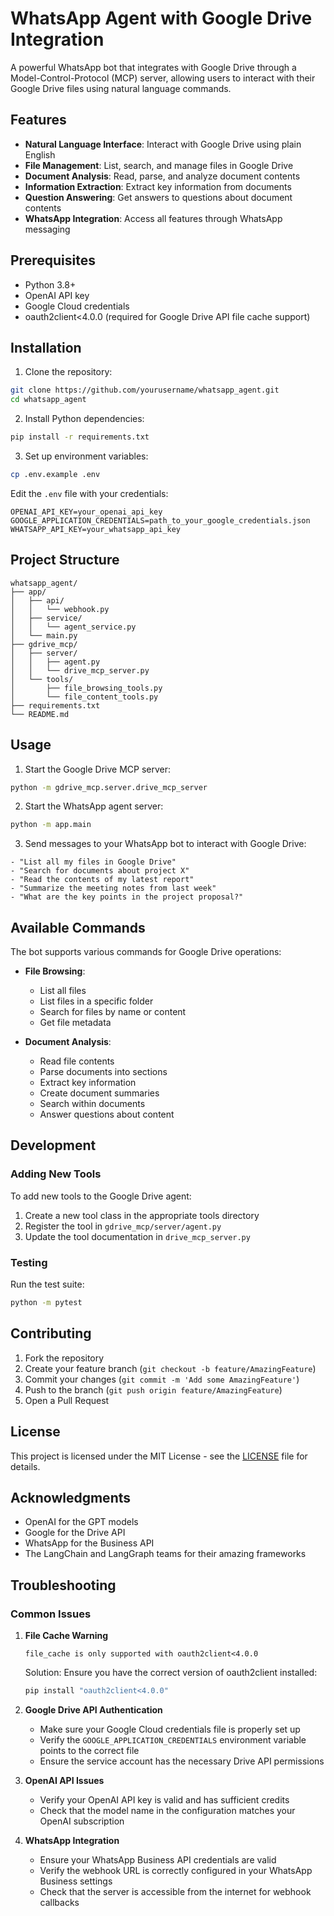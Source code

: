 # WhatsApp Agent with Google Drive Integration

A powerful WhatsApp bot that integrates with Google Drive through a Model-Control-Protocol (MCP) server, allowing users to interact with their Google Drive files using natural language commands.

## Features

- **Natural Language Interface**: Interact with Google Drive using plain English
- **File Management**: List, search, and manage files in Google Drive
- **Document Analysis**: Read, parse, and analyze document contents
- **Information Extraction**: Extract key information from documents
- **Question Answering**: Get answers to questions about document contents
- **WhatsApp Integration**: Access all features through WhatsApp messaging

## Prerequisites

- Python 3.8+
- OpenAI API key
- Google Cloud credentials
- oauth2client<4.0.0 (required for Google Drive API file cache support)

## Installation

1. Clone the repository:
```bash
git clone https://github.com/yourusername/whatsapp_agent.git
cd whatsapp_agent
```

2. Install Python dependencies:
```bash
pip install -r requirements.txt
```

3. Set up environment variables:
```bash
cp .env.example .env
```
Edit the `.env` file with your credentials:
```
OPENAI_API_KEY=your_openai_api_key
GOOGLE_APPLICATION_CREDENTIALS=path_to_your_google_credentials.json
WHATSAPP_API_KEY=your_whatsapp_api_key
```

## Project Structure

```
whatsapp_agent/
├── app/
│   ├── api/
│   │   └── webhook.py
│   ├── service/
│   │   └── agent_service.py
│   └── main.py
├── gdrive_mcp/
│   ├── server/
│   │   ├── agent.py
│   │   └── drive_mcp_server.py
│   └── tools/
│       ├── file_browsing_tools.py
│       └── file_content_tools.py
├── requirements.txt
└── README.md
```

## Usage

1. Start the Google Drive MCP server:
```bash
python -m gdrive_mcp.server.drive_mcp_server
```

2. Start the WhatsApp agent server:
```bash
python -m app.main
```

3. Send messages to your WhatsApp bot to interact with Google Drive:
```
- "List all my files in Google Drive"
- "Search for documents about project X"
- "Read the contents of my latest report"
- "Summarize the meeting notes from last week"
- "What are the key points in the project proposal?"
```

## Available Commands

The bot supports various commands for Google Drive operations:

- **File Browsing**:
  - List all files
  - List files in a specific folder
  - Search for files by name or content
  - Get file metadata

- **Document Analysis**:
  - Read file contents
  - Parse documents into sections
  - Extract key information
  - Create document summaries
  - Search within documents
  - Answer questions about content

## Development

### Adding New Tools

To add new tools to the Google Drive agent:

1. Create a new tool class in the appropriate tools directory
2. Register the tool in `gdrive_mcp/server/agent.py`
3. Update the tool documentation in `drive_mcp_server.py`

### Testing

Run the test suite:
```bash
python -m pytest
```

## Contributing

1. Fork the repository
2. Create your feature branch (`git checkout -b feature/AmazingFeature`)
3. Commit your changes (`git commit -m 'Add some AmazingFeature'`)
4. Push to the branch (`git push origin feature/AmazingFeature`)
5. Open a Pull Request

## License

This project is licensed under the MIT License - see the [LICENSE](LICENSE) file for details.

## Acknowledgments

- OpenAI for the GPT models
- Google for the Drive API
- WhatsApp for the Business API
- The LangChain and LangGraph teams for their amazing frameworks

## Troubleshooting

### Common Issues

1. **File Cache Warning**
   ```
   file_cache is only supported with oauth2client<4.0.0
   ```
   Solution: Ensure you have the correct version of oauth2client installed:
   ```bash
   pip install "oauth2client<4.0.0"
   ```

2. **Google Drive API Authentication**
   - Make sure your Google Cloud credentials file is properly set up
   - Verify the `GOOGLE_APPLICATION_CREDENTIALS` environment variable points to the correct file
   - Ensure the service account has the necessary Drive API permissions

3. **OpenAI API Issues**
   - Verify your OpenAI API key is valid and has sufficient credits
   - Check that the model name in the configuration matches your OpenAI subscription

4. **WhatsApp Integration**
   - Ensure your WhatsApp Business API credentials are valid
   - Verify the webhook URL is correctly configured in your WhatsApp Business settings
   - Check that the server is accessible from the internet for webhook callbacks 